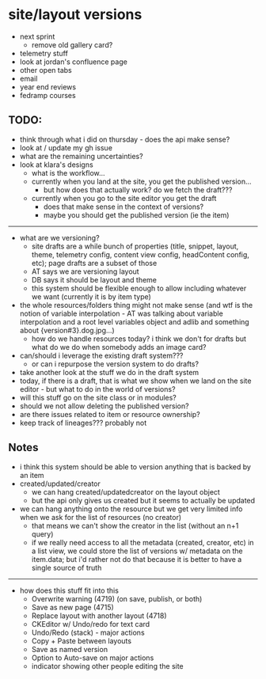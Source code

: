 # site/layout versions

- next sprint
  - remove old gallery card?
- telemetry stuff
- look at jordan's confluence page
- other open tabs
- email
- year end reviews
- fedramp courses

## TODO:
  - think through what i did on thursday - does the api make sense?
  - look at / update my gh issue
  - what are the remaining uncertainties?
  - look at klara's designs
    - what is the workflow...
    - currently when you land at the site, you get the published version...
      - but how does that actually work? do we fetch the draft???
    - currently when you go to the site editor you get the draft
      - does that make sense in the context of versions?
      - maybe you should get the published version (ie the item)
  - ---
  - what are we versioning?
    - site drafts are a while bunch of properties (title, snippet, layout, theme, telemetry config, content view config, headContent config, etc); page drafts are a subset of those
    - AT says we are versioning layout
    - DB says it should be layout and theme
    - this system should be flexible enough to allow including whatever we want (currently it is by item type)
  - the whole resources/folders thing might not make sense (and wtf is the notion of variable interpolation - AT was talking about variable interpolation and a root level variables object and adlib and something about {version#3}.dog.jpg...)
    - how do we handle resources today? i think we don't for drafts but what do we do when somebody adds an image card?
  - can/should i leverage the existing draft system???
    - or can i repurpose the version system to do drafts?
  - take another look at the stuff we do in the draft system
  - today, if there is a draft, that is what we show when we land on the site editor - but what to do in the world of versions?
  - will this stuff go on the site class or in modules?
  - should we not allow deleting the published version?
  - are there issues related to item or resource ownership?
  - keep track of lineages??? probably not

## Notes
  - i think this system should be able to version anything that is backed by an item
  - created/updated/creator
    - we can hang created/updatedcreator on the layout object
    - but the api only gives us created but it seems to actually be updated
  - we can hang anything onto the resource but we get very limited info when we ask for the list of resources (no creator)
    - that means we can't show the creator in the list (without an n+1 query)
    - if we really need access to all the metadata (created, creator, etc) in a list view, we could store the list of versions w/ metadata on the item.data; but i'd rather not do that because it is better to have a single source of truth
-------

- how does this stuff fit into this
  - Overwrite warning (4719) (on save, publish, or both)
  - Save as new page (4715)
  - Replace layout with another layout (4718)
  - CKEditor w/ Undo/redo for text card
  - Undo/Redo (stack) - major actions
  - Copy + Paste between layouts
  - Save as named version
  - Option to Auto-save on major actions
  - indicator showing other people editing the site

